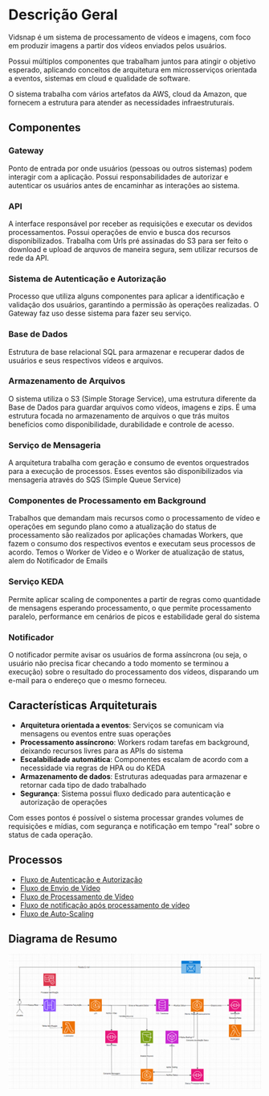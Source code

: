 # Descrição Geral

Vidsnap é um sistema de processamento de vídeos e imagens, com foco em produzir imagens a partir dos vídeos enviados pelos usuários. 

Possui múltiplos componentes que trabalham juntos para atingir o objetivo esperado, aplicando conceitos de arquitetura em microsserviços orientada a eventos, sistemas em cloud e qualidade de software.

O sistema trabalha com vários artefatos da AWS, cloud da Amazon, que fornecem a estrutura para atender as necessidades infraestruturais.

## Componentes

### Gateway

Ponto de entrada por onde usuários (pessoas ou outros sistemas) podem interagir com a aplicação. Possui responsabilidades de autorizar e autenticar os usuários antes de encaminhar as interações ao sistema.

### API

A interface responsável por receber as requisições e executar os devidos processamentos. Possui operações de envio e busca dos recursos disponibilizados. Trabalha com Urls pré assinadas do S3 para ser feito o download e upload de arquvos de maneira segura, sem utilizar recursos de rede da API.

### Sistema de Autenticação e Autorização

Processo que utiliza alguns componentes para aplicar a identificação e validação dos usuários, garantindo a permissão às operações realizadas. O Gateway faz uso desse sistema para fazer seu serviço.

### Base de Dados

Estrutura de base relacional SQL para armazenar e recuperar dados de usuários e seus respectivos vídeos e arquivos.

### Armazenamento de Arquivos

O sistema utiliza o S3 (Simple Storage Service), uma estrutura diferente da Base de Dados para guardar arquivos como vídeos, imagens e zips. É uma estrutura focada no armazenamento de arquivos o que trás muitos benefícios como disponibilidade, durabilidade e controle de acesso.

### Serviço de Mensageria

A arquitetura trabalha com geração e consumo de eventos orquestrados para a execução de processos. Esses eventos são disponibilizados via mensageria através do SQS (Simple Queue Service)

### Componentes de Processamento em Background

Trabalhos que demandam mais recursos como o processamento de vídeo e operações em segundo plano como a atualização do status de processamento são realizados por aplicações chamadas Workers, que fazem o consumo dos respectivos eventos e executam seus processos de acordo. Temos o Worker de Vídeo e o Worker de atualização de status, alem do Notificador de Emails

### Serviço KEDA

Permite aplicar scaling de componentes a partir de regras como quantidade de mensagens esperando processamento, o que permite processamento paralelo, performance em cenários de picos e estabilidade geral do sistema

### Notificador

O notificador permite avisar os usuários de forma assíncrona (ou seja, o usuário não precisa ficar checando a todo momento se terminou a execução) sobre o resultado do processamento dos vídeos, disparando um e-mail para o endereço que o mesmo forneceu.

## Características Arquiteturais

- **Arquitetura orientada a eventos**: Serviços se comunicam via mensagens ou eventos entre suas operações
- **Processamento assíncrono**: Workers rodam tarefas em background, deixando recursos livres para as APIs do sistema
- **Escalabilidade automática**: Componentes escalam de acordo com a necessidade via regras de HPA ou do KEDA
- **Armazenamento de dados**: Estruturas adequadas para armazenar e retornar cada tipo de dado trabalhado
- **Segurança**: Sistema possui fluxo dedicado para autenticação e autorização de operações

Com esses pontos é possível o sistema processar grandes volumes de requisições e mídias, com segurança e notificação em tempo "real" sobre o status de cada operação.

## Processos
- [Fluxo de Autenticação e Autorização](../processos/fluxos-principais/fluxo-autenticacao.md)
- [Fluxo de Envio de Vídeo](../processos/fluxos-principais/fluxo-envio-video.md)
- [Fluxo de Processamento de Vídeo](../processos/fluxos-principais/fluxo-processamento-video)
- [Fluxo de notificação após processamento de vídeo](../processos/fluxos-principais/fluxo-notificacao-processo-video.md)
- [Fluxo de Auto-Scaling](../processos/fluxos-principais/fluxo-auto-scaling.md)

## Diagrama de Resumo
<img src="diagramas/fluxo-geral/fluxo geral.png"/>